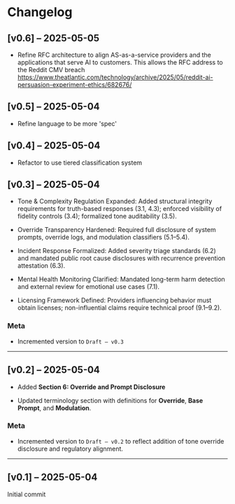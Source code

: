 # Changelog

## [v0.6] – 2025-05-05

* Refine RFC architecture to align AS-as-a-service providers and the applications that serve AI to customers. This allows the RFC address to the Reddit CMV breach https://www.theatlantic.com/technology/archive/2025/05/reddit-ai-persuasion-experiment-ethics/682676/

## [v0.5] – 2025-05-04

* Refine language to be more 'spec'

## [v0.4] – 2025-05-04

* Refactor to use tiered classification system

## [v0.3] – 2025-05-04

* Tone & Complexity Regulation Expanded: Added structural integrity requirements for truth-based responses (3.1, 4.3); enforced visibility of fidelity controls (3.4); formalized tone auditability (3.5).
* Override Transparency Hardened: Required full disclosure of system prompts, override logs, and modulation classifiers (5.1–5.4).

* Incident Response Formalized: Added severity triage standards (6.2) and mandated public root cause disclosures with recurrence prevention attestation (6.3).

* Mental Health Monitoring Clarified: Mandated long-term harm detection and external review for emotional use cases (7.1).

* Licensing Framework Defined: Providers influencing behavior must obtain licenses; non-influential claims require technical proof (9.1–9.2).

### Meta

* Incremented version to `Draft – v0.3` 

---

## [v0.2] – 2025-05-04

* Added **Section 6: Override and Prompt Disclosure**

* Updated terminology section with definitions for **Override**, **Base Prompt**, and **Modulation**.

### Meta

* Incremented version to `Draft – v0.2` to reflect addition of tone override disclosure and regulatory alignment.

---

## [v0.1] – 2025-05-04

Initial commit
